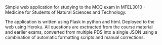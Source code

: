 Simple web application for studying to the MCQ exam in MFEL3010 - Medicine for Students of Natural Sciences and Technology. 

The application is written using Flask in python and html. Deployed to the web using Heroku. 
All questions are exctracted from the course material and earlier exams, converted from multiple PDS into a single JSON using a combination of automatic formatting scripts and manual corrections. 
